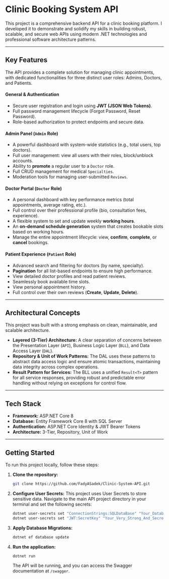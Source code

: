 
# Clinic Booking System API


This project is a comprehensive backend API for a clinic booking platform. I developed it to demonstrate and solidify my skills in building robust, scalable, and secure web APIs using modern .NET technologies and professional software architecture patterns.

-----

##  Key Features

The API provides a complete solution for managing clinic appointments, with dedicated functionalities for three distinct user roles: Admins, Doctors, and Patients.

#### **General & Authentication**

  -  Secure user registration and login using **JWT (JSON Web Tokens)**.
  -  Full password management lifecycle (Forgot Password, Reset Password).
  -  Role-based authorization to protect endpoints and secure data.

#### **Admin Panel (`Admin` Role)**

  -  A powerful dashboard with system-wide statistics (e.g., total users, top doctors).
  -  Full user management: view all users with their roles, block/unblock accounts.
  -  Ability to **promote** a regular user to a `Doctor` role.
  -  Full CRUD management for medical `Specialties`.
  -  Moderation tools for managing user-submitted `Reviews`.

#### **Doctor Portal (`Doctor` Role)**

  -  A personal dashboard with key performance metrics (total appointments, average rating, etc.).
  -  Full control over their professional profile (bio, consultation fees, experience).
  -  A flexible system to set and update weekly **working hours**.
  -  An **on-demand schedule generation** system that creates bookable slots based on working hours.
  -  Manage the entire appointment lifecycle: view, **confirm**, **complete**, or **cancel** bookings.

#### **Patient Experience (`Patient` Role)**

  -  Advanced search and filtering for doctors (by name, specialty).
  -  **Pagination** for all list-based endpoints to ensure high performance.
  -  View detailed doctor profiles and read patient reviews.
  -  Seamlessly book available time slots.
  -  View personal appointment history.
  -  Full control over their own reviews (**Create**, **Update**, **Delete**).

-----

##  Architectural Concepts

This project was built with a strong emphasis on clean, maintainable, and scalable architecture.

  * **Layered (3-Tier) Architecture:** A clear separation of concerns between the Presentation Layer (`API`), Business Logic Layer (`BLL`), and Data Access Layer (`DAL`).
  * **Repository & Unit of Work Patterns:** The DAL uses these patterns to abstract data access logic and ensure atomic transactions, maintaining data integrity across complex operations.
  * **Result Pattern for Services:** The BLL uses a unified `Result<T>` pattern for all service responses, providing robust and predictable error handling without relying on exceptions for control flow.
-----

##  Tech Stack

  * **Framework:** ASP.NET Core 8
  * **Database:** Entity Framework Core 8 with SQL Server 
  * **Authentication:** ASP.NET Core Identity & JWT Bearer Tokens
  * **Architecture:** 3-Tier, Repository, Unit of Work

-----

##  Getting Started

To run this project locally, follow these steps:

1.  **Clone the repository:**

    ```bash
    git clone https://github.com/FadyASadek/Clinic-System-API.git
    ```

2.  **Configure User Secrets:**
    This project uses User Secrets to store sensitive data. Navigate to the main API project directory in your terminal and set the following secrets:

    ```bash
    dotnet user-secrets set "ConnectionStrings:SQLDataBase" "Your_Database_Connection_String"
    dotnet user-secrets set "JWT:SecretKey" "Your_Very_Strong_And_Secret_JWT_Key"
    ```

3.  **Apply Database Migrations:**

    ```bash
    dotnet ef database update
    ```

4.  **Run the application:**

    ```bash
    dotnet run
    ```

    The API will be running, and you can access the Swagger documentation at `/swagger`.
